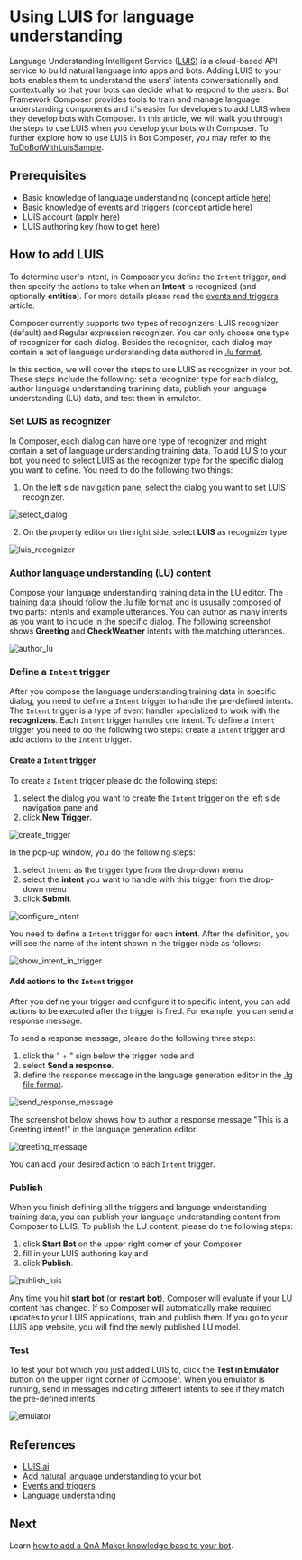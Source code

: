 # Using LUIS for language understanding 
Language Understanding Intelligent Service ([LUIS](https://www.luis.ai/home)) is a cloud-based API service to build natural language into apps and bots. Adding LUIS to your bots enables them to understand the users' intents conversationally and contextually so that your bots can decide what to respond to the users. Bot Framework Composer provides tools to train and manage language understanding components and it's easier for developers to add LUIS when they develop bots with Composer. In this article, we will walk you through the steps to use LUIS when you develop your bots with Composer. To further explore how to use LUIS in Bot Composer, you may refer to the [ToDoBotWithLuisSample](https://github.com/microsoft/BotFramework-Composer/tree/master/Composer/packages/server/assets/projects/ToDoBotWithLuisSample). 

## Prerequisites 
- Basic knowledge of language understanding (concept article [here](./concept-language-understanding.md))
- Basic knowledge of events and triggers (concept article [here](./concept-events-and-triggers.md))
- LUIS account (apply [here](https://www.luis.ai/home))
- LUIS authoring key (how to get [here](https://docs.microsoft.com/en-us/azure/cognitive-services/luis/luis-concept-keys?tabs=V2#programmatic-key))

## How to add LUIS 
To determine user's intent, in Composer you define the `Intent` trigger, and then specify the actions to take when an **Intent** is recognized (and optionally **entities**). For more details please read the [events and triggers](./concept-events-and-triggers.md) article. 

Composer currently supports two types of recognizers: LUIS recognizer (default) and Regular expression recognizer. You can only choose one type of recognizer for each dialog. Besides the recognizer, each dialog may contain a set of language understanding data authored in [.lu format](https://github.com/microsoft/botbuilder-tools/blob/master/packages/Ludown/docs/lu-file-format.md).  

In this section, we will cover the steps to use LUIS as recognizer in your bot. These steps include the following: set a recognizer type for each dialog, author language understanding tranining data, publish your language understanding (LU) data, and test them in emulator. 

### Set LUIS as recognizer 
In Composer, each dialog can have one type of recognizer and might contain a set of language understanding training data. To add LUIS to your bot, you need to select LUIS as the recognizer type for the specific dialog you want to define. You need to do the following two things:

1. On the left side navigation pane, select the dialog you want to set LUIS recognizer.

![select_dialog](./media/add_luis/select_dialog.png)

2. On the property editor on the right side, select **LUIS** as recognizer type.

![luis_recognizer](./media/add_luis/luis_recognizer.png)

### Author language understanding (LU) content
Compose your language understanding training data in the LU editor. The training data should follow the [.lu file format](https://github.com/microsoft/botbuilder-tools/blob/master/packages/Ludown/docs/lu-file-format.md) and is ususally composed of two parts: intents and example utterances. You can author as many intents as you want to include in the specific dialog. The following screenshot shows **Greeting** and **CheckWeather** intents with the matching utterances.

![author_lu](./media/add_luis/author_lu.png)

### Define a `Intent` trigger 
After you compose the language understanding training data in specific dialog, you need to define a `Intent` trigger to handle the pre-defined intents. The `Intent` trigger is a type of event handler specialized to work with the **recognizers**. Each `Intent` trigger handles one intent. To define a `Intent` trigger you need to do the following two steps: create a `Intent` trigger and add actions to the `Intent` trigger. 

#### Create a `Intent` trigger 
To create a `Intent` trigger please do the following steps: 

1. select the dialog you want to create the `Intent` trigger on the left side navigation pane and 
2. click **New Trigger**. 

![create_trigger](./media/add_luis/create_trigger.png)

In the pop-up window, you do the following steps: 

1. select `Intent` as the trigger type from the drop-down menu
2. select the **intent** you want to handle with this trigger from the drop-down menu
3. click **Submit**. 

![configure_intent](./media/add_luis/configure_intent.png)

You need to define a `Intent` trigger for each **intent**. After the definition, you will see the name of the intent shown in the trigger node as follows:  

![show_intent_in_trigger](./media/add_luis/show_intent_in_trigger.png)

#### Add actions to the `Intent` trigger 
After you define your trigger and configure it to specific intent, you can add actions to be executed after the trigger is fired. For example, you can send a response message. 

To send a response message, please do the following three steps: 

1. click the " + " sign below the trigger node and 
2. select **Send a response**. 
3. define the response message in the language generation editor in the [.lg file format](https://github.com/microsoft/BotBuilder-Samples/blob/master/experimental/language-generation/docs/lg-file-format.md).

![send_response_message](./media/add_luis/send_response_message.png)

The screenshot below shows how to author a response message "This is a Greeting intent!" in the language generation editor. 

![greeting_message](./media/add_luis/greeting_message.png)

You can add your desired action to each `Intent` trigger. 

### Publish 
When you finish defining all the triggers and language understanding training data, you can publish your language understanding content from Composer to LUIS. 
To publish the LU content, please do the following steps: 
1. click **Start Bot** on the upper right corner of your Composer
2. fill in your LUIS authoring key and 
3. click **Publish**. 

![publish_luis](./media/add_luis/publish_luis.png)

Any time you hit **start bot** (or **restart bot**), Composer will evaluate if your LU content has changed. If so Composer will automatically make required updates to your LUIS applications, train and publish them. If you go to your LUIS app website, you will find the newly published LU model. 

### Test 
To test your bot which you just added LUIS to, click the **Test in Emulator** button on the upper right corner of Composer. When you emulator is running, send in messages indicating different intents to see if they match the pre-defined intents. 

![emulator](./media/add_luis/emulator.gif)

## References 
- [LUIS.ai](https://www.luis.ai/home)
- [Add natural language understanding to your bot](https://docs.microsoft.com/en-us/azure/bot-service/bot-builder-howto-v4-luis?view=azure-bot-service-4.0&tabs=csharp)
- [Events and triggers](./concept-events-and-triggers.md) 
- [Language understanding](./concept-language-understanding.md)

## Next 
Learn [how to add a QnA Maker knowledge base to your bot](./how-to-add-qna-to-bot.md). 

